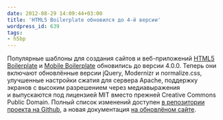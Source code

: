```yaml
---
date: 2012-08-29 14:09:44+03:00
title: 'HTML5 Boilerplate обновился до 4-й версии'
wordpress_id: 639
tags:
- h5bp
---
```


Популярные шаблоны для создания сайтов и веб-приложений [HTML5 Boilerplate][1] и [Mobile Boilerplate][2] обновились до версии 4.0.0. Теперь они включают обновлённые версии jQuery, Modernizr и normalize.css, улучшенные настройки сжатия для сервера Apache, поддержку экранов с высоким разрешением через медиавыражения и выпускаются под лицензией MIT вместо прежней Creative Commons Public Domain. Полный список изменений доступен [в репозитории проекта на Github][3], а новая документация [на обновлёном сайте][4].

[1]: http://html5boilerplate.com/
[2]: http://html5boilerplate.com/mobile/
[3]: https://github.com/h5bp/html5-boilerplate/blob/v4.0.0/CHANGELOG.md
[4]: http://html5boilerplate.com
